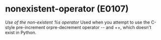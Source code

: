# nonexistent-operator (E0107)
*Use of the non-existent %s operator* Used when you attempt to use the
C-style pre-increment orpre-decrement operator -- and ++, which doesn't
exist in Python.
